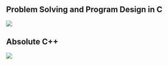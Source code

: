 ## Problem Solving and Program Design in C

![](https://i.imgur.com/cNum1tc.jpg)

## Absolute C++

![](https://i.imgur.com/Pj1qN1W.png)
